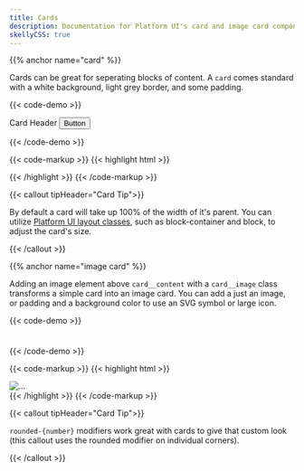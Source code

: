 ```yaml
---
title: Cards
description: Documentation for Platform UI's card and image card components.
skellyCSS: true
---
```

{{% anchor name="card" %}}

Cards can be great for seperating blocks of content. A `card` comes standard with a white background, light grey border, and some padding.

{{< code-demo >}}
<div class="block-container">
  <div class="block laptop-up-5">
    <div class="card">
      <div class="card__header">
        Card Header
        <button class="button">Button</button>
      </div>
      <div class="card__content">
        <p class="skeleton" data-lines="4" role="presentation"></p>
      </div>
    </div>
  </div>
</div>
{{< /code-demo >}}

{{< code-markup >}}
{{< highlight html >}}
<div class="card">
    <div class="card__header">
      <!-- Header goes here! -->
    </div>
    <div class="card__content">
        <!-- Content goes here! -->
    </div>
</div>
{{< /highlight >}} 
{{< /code-markup >}}

{{< callout tipHeader="Card Tip">}} 
  <p>By default a card will take up 100% of the width of it's parent. You can utilize <a class="text--navy text-underline--hover" href="../../layout/layout">Platform UI layout classes</a>, such as block-container and block, to adjust the card's size.</p>
{{< /callout >}}

{{% anchor name="image card" %}}

Adding an image element above `card__content` with a `card__image` class transforms a simple card into an image card. You can add a just an image, or padding and a background color to use an SVG symbol or large icon.

{{< code-demo >}}
<div class="block-container">
  <div class="block laptop-up-3">
        <div class="card rounded-2">
            <div class="card__image">
                <img class="skeleton-image skeleton-image--full skeleton-image--landscape"  role="presentation" />
            </div>
            <div class="card__content">
                <h3 class="skeleton skeleton--md" role="presentation"></h3>
                <p class="skeleton" data-lines="4" role="presentation"></p>
            </div>
        </div>
    </div>
</div>
{{< /code-demo >}}

{{< code-markup >}}
{{< highlight html >}}
<div class="card">
    <img class="card__image" src="..." alt="..." />
    <div class="card__content">
        <!-- Content goes here! -->
    </div>
</div>
{{< /highlight >}} 
{{< /code-markup >}}
</section>

{{< callout tipHeader="Card Tip">}} 
  <p><code>rounded-{number}</code> modifiers work great with cards to give that custom look (this callout uses the rounded modifier on individual corners).</p>
{{< /callout >}}
